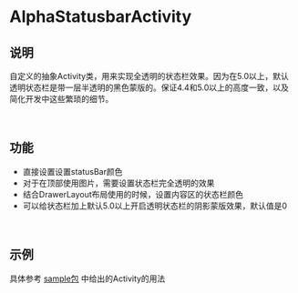 # AlphaStatusbarActivity
## 说明
自定义的抽象Activity类，用来实现全透明的状态栏效果。因为在5.0以上，默认透明状态栏是带一层半透明的黑色蒙版的。保证4.4和5.0以上的高度一致，以及简化开发中这些繁琐的细节。

</br>

## 功能
* 直接设置设置statusBar颜色
* 对于在顶部使用图片，需要设置状态栏完全透明的效果
* 结合DrawerLayout布局使用的时候，设置内容区的状态栏颜色
* 可以给状态栏加上默认5.0以上开启透明状态栏的阴影蒙版效果，默认值是0

</br>

## 示例
具体参考 [sample包](https://github.com/InoriLover/AlphaStatusbarActivity/tree/master/AlphaStatusbarActivity/app/src/main/java/com/alphastatusbaractivity/sample)
中给出的Activity的用法


</br>

